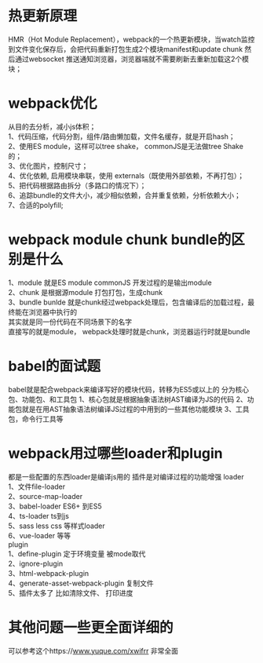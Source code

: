 # 热更新原理  
  HMR（Hot Module Replacement），webpack的一个热更新模块，当watch监控到文件变化保存后，会把代码重新打包生成2个模块manifest和update chunk 然后通过websocket 推送通知浏览器，浏览器端就不需要刷新去重新加载这2个模块；  
  
# webpack优化  
  从目的去分析，减小js体积；  
  1、代码压缩，代码分割，组件/路由懒加载，文件名缓存，就是开启hash；  
  2、使用ES module，这样可以tree shake， commonJS是无法做tree Shake的；  
  3、优化图片，控制尺寸；  
  4、优化依赖, 启用模块串联，使用 externals（既使用外部依赖，不再打包）；  
  5、把代码根据路由拆分（多路口的情况下）；  
  6、追踪bundle的文件大小，减少相似依赖，合并重复依赖，分析依赖大小；  
  7、合适的polyfill;  

# webpack module chunk bundle的区别是什么  
  1、module  就是ES module commonJS 开发过程的是输出module  
  2、chunk  是根据源module 打包打包，生成chunk  
  3、bundle bunlde 就是chunk经过webpack处理后，包含编译后的加载过程，最终能在浏览器中执行的  
  其实就是同一份代码在不同场景下的名字  
  直接写的就是module， webpack处理时就是chunk，浏览器运行时就是bundle  

# babel的面试题  
  babel就是配合webpack来编译写好的模块代码，转移为ES5或以上的
  分为核心包、功能包、和工具包
  1、核心包就是根据抽象语法树AST编译为JS的代码
  2、功能包就是在用AST抽象语法树编译JS过程的中用到的一些其他功能模块
  3、工具包，命令行工具等

# webpack用过哪些loader和plugin 
  都是一些配置的东西loader是编译js用的 插件是对编译过程的功能增强
  loader  
    1、文件file-loader  
    2、source-map-loader  
    3、babel-loader ES6+ 到ES5  
    4、ts-loader ts到js  
    5、sass less css  等样式loader  
    6、vue-loader  等等  
  plugin  
    1、define-plugin  定于环境变量 被mode取代  
    2、ignore-plugin  
    3、html-webpack-plugin  
    4、generate-asset-webpack-plugin  复制文件  
    5、插件太多了 比如清除文件、  打印进度  

# 其他问题一些更全面详细的  
  可以参考这个https://www.yuque.com/xwifrr 非常全面  
  